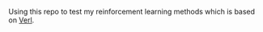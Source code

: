 Using this repo to test my reinforcement learning methods which is based on [Verl](https://github.com/Verl-AI/verl).